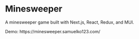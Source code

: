 # Minesweeper


<p>A minesweeper game built with Next.js, React, Redux, and MUI.</p>
<p>Demo: https://minesweeper.samuelko123.com/</p>
